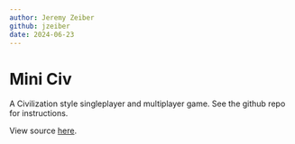 ```yaml
---
author: Jeremy Zeiber
github: jzeiber
date: 2024-06-23
---
```


# Mini Civ

A Civilization style singleplayer and multiplayer game.  See the github repo for instructions.

View source [here](https://github.com/jzeiber/wasm4-miniciv).
